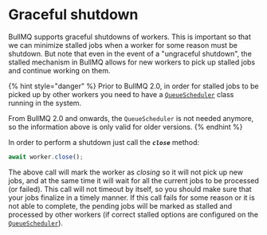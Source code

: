 # Graceful shutdown

BullMQ supports graceful shutdowns of workers. This is important so that we can minimize stalled jobs when a worker for some reason must be shutdown. But note that even in the event of a "ungraceful shutdown", the stalled mechanism in BullMQ allows for new workers to pick up stalled jobs and continue working on them.

{% hint style="danger" %}
Prior to BullMQ 2.0, in order for stalled jobs to be picked up by other workers you need to have a [`QueueScheduler`](../queuescheduler.md) class running in the system.

From BullMQ 2.0 and onwards, the `QueueScheduler` is not needed anymore, so the information above is only valid for older versions.
{% endhint %}

In order to perform a shutdown just call the _**`close`**_ method:

```typescript
await worker.close();
```

The above call will mark the worker as _closing_ so it will not pick up new jobs, and at the same time it will wait for all the current jobs to be processed (or failed). This call will not timeout by itself, so you should make sure that your jobs finalize in a timely manner. If this call fails for some reason or it is not able to complete, the pending jobs will be marked as stalled and processed by other workers (if correct stalled options are configured on the [`QueueScheduler`](https://api.docs.bullmq.io/interfaces/v1.QueueSchedulerOptions.html)).
